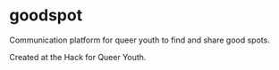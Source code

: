 goodspot
===========

Communication platform for queer youth to find and share good spots.

Created at the Hack for Queer Youth.